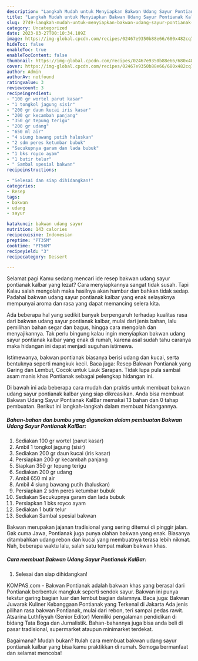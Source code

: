 ```yaml
---
description: "Langkah Mudah untuk Menyiapkan Bakwan Udang Sayur Pontianak KalBar yang Enak Banget, Buat Buka Puasa Lezat"
title: "Langkah Mudah untuk Menyiapkan Bakwan Udang Sayur Pontianak KalBar yang Enak Banget, Buat Buka Puasa Lezat"
slug: 2749-langkah-mudah-untuk-menyiapkan-bakwan-udang-sayur-pontianak-kalbar-yang-enak-banget-buat-buka-puasa-lezat
category: Uncategorized
date: 2023-03-27T00:10:34.109Z
image: https://img-global.cpcdn.com/recipes/02467e9350b88e66/680x482cq70/bakwan-udang-sayur-pontianak-kalbar-foto-resep-utama.jpg
hideToc: false
enableToc: true
enableTocContent: false
thumbnail: https://img-global.cpcdn.com/recipes/02467e9350b88e66/680x482cq70/bakwan-udang-sayur-pontianak-kalbar-foto-resep-utama.jpg
cover: https://img-global.cpcdn.com/recipes/02467e9350b88e66/680x482cq70/bakwan-udang-sayur-pontianak-kalbar-foto-resep-utama.jpg
author: Admin
authorAv: notfound
ratingvalue: 3
reviewcount: 3
recipeingredient:
- "100 gr wortel parut kasar"
- "1 tongkol jagung sisir"
- "200 gr daun kucai iris kasar"
- "200 gr kecambah panjang"
- "350 gr tepung terigu"
- "200 gr udang"
- "650 ml air"
- "4 siung bawang putih haluskan"
- "2 sdm peres ketumbar bubuk"
- "Secukupnya garam dan lada bubuk"
- "1 bks royco ayam"
- "1 butir telur"
- " Sambal spesial bakwan"
recipeinstructions:

- "Selesai dan siap dihidangkan!"
categories:
- Resep
tags:
- bakwan
- udang
- sayur

katakunci: bakwan udang sayur 
nutrition: 143 calories
recipecuisine: Indonesian
preptime: "PT35M"
cooktime: "PT56M"
recipeyield: "3"
recipecategory: Dessert

---
```



Selamat pagi Kamu sedang mencari ide resep bakwan udang sayur pontianak kalbar yang lezat? Cara menyiapkannya sangat tidak susah. Tapi Kalau salah mengolah maka hasilnya akan hambar dan bahkan tidak sedap. Padahal bakwan udang sayur pontianak kalbar yang enak selayaknya mempunyai aroma dan rasa yang dapat memancing selera kita.


Ada beberapa hal yang sedikit banyak berpengaruh terhadap kualitas rasa dari bakwan udang sayur pontianak kalbar, mulai dari jenis bahan, lalu pemilihan bahan segar dan bagus, hingga cara mengolah dan menyajikannya. Tak perlu bingung kalau ingin menyiapkan bakwan udang sayur pontianak kalbar yang enak di rumah, karena asal sudah tahu caranya maka hidangan ini dapat menjadi suguhan istimewa.

Istimewanya, bakwan pontianak biasanya berisi udang dan kucai, serta bentuknya seperti mangkuk kecil. Baca juga: Resep Bakwan Pontianak yang Garing dan Lembut, Cocok untuk Lauk Sarapan. Tidak lupa pula sambal asam manis khas Pontianak sebagai pelengkap hidangan ini.


Di bawah ini ada beberapa cara mudah dan praktis untuk membuat bakwan udang sayur pontianak kalbar yang siap dikreasikan. Anda bisa membuat Bakwan Udang Sayur Pontianak KalBar memakai 13 bahan dan 0 tahap pembuatan. Berikut ini langkah-langkah dalam membuat hidangannya.

<!--inarticleads1-->

##### Bahan-bahan dan bumbu yang digunakan dalam pembuatan Bakwan Udang Sayur Pontianak KalBar:

1. Sediakan 100 gr wortel (parut kasar)
1. Ambil 1 tongkol jagung (sisir)
1. Sediakan 200 gr daun kucai (iris kasar)
1. Persiapkan 200 gr kecambah panjang
1. Siapkan 350 gr tepung terigu
1. Sediakan 200 gr udang
1. Ambil 650 ml air
1. Ambil 4 siung bawang putih (haluskan)
1. Persiapkan 2 sdm peres ketumbar bubuk
1. Sediakan Secukupnya garam dan lada bubuk
1. Persiapkan 1 bks royco ayam
1. Sediakan 1 butir telur
1. Sediakan  Sambal spesial bakwan


Bakwan merupakan jajanan tradisional yang sering ditemui di pinggir jalan. Gak cuma Jawa, Pontianak juga punya olahan bakwan yang enak. Biasanya ditambahkan udang rebon dan kucai yang membuatnya terasa lebih nikmat. Nah, beberapa waktu lalu, salah satu tempat makan bakwan khas. 

<!--inarticleads2-->

##### Cara membuat Bakwan Udang Sayur Pontianak KalBar:


1. Selesai dan siap dihidangkan!

KOMPAS.com - Bakwan Pontianak adalah bakwan khas yang berasal dari Pontianak berbentuk mangkuk seperti sendok sayur. Bakwan ini punya tekstur garing bagian luar dan lembut bagian dalamnya. Baca juga: Bakwan Juwarak Kuliner Kebanggaan Pontianak yang Terkenal di Jakarta Ada jenis pilihan rasa bakwan Pontianak, mulai dari rebon, teri sampai pedas rawit. Atsarina Luthfiyyah (Senior Editor) Memiliki pengalaman pendidikan di bidang Tata Boga dan Jurnalistik. Bahan-bahannya juga bisa anda beli di pasar tradisional, supermarket ataupun minimarket terdekat. 

Bagaimana? Mudah bukan? Itulah cara membuat bakwan udang sayur pontianak kalbar yang bisa kamu praktikkan di rumah. Semoga bermanfaat dan selamat mencoba!
